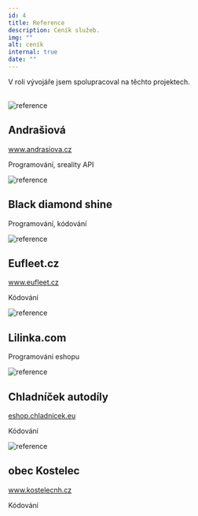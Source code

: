```yaml
---
id: 4
title: Reference
description: Ceník služeb.
img: ""
alt: ceník
internal: true
date: ""
---
```


V roli vývojáře jsem spolupracoval na těchto projektech.
<br>
<br>
<div class="row testimonial">

  <div class="col-12 col-sm-6 col-lg-4">
    <div class="testimonial__image mb-30">
      <img class="img-fluid" src="/img/reference/andrasiova.png" alt="reference">
      <div class="testimonial__text">
        <h2>Andrašiová</h2>
        <a class="testimonial__anchor" target="_blank" href="http://www.andrasiova.cz">www.andrasiova.cz</a>
        <p class="testimonial__description">Programování, sreality API</p>
      </div>
    </div>
  </div>

  <div class="col-12 col-sm-6 col-lg-4">
    <div class="testimonial__image mb-30">
      <img class="img-fluid" src="/img/reference/black.png" alt="reference">
      <div class="testimonial__text">
        <h2>Black diamond shine</h2>
        <p class="testimonial__description">Programování, kódování</p>
      </div>
    </div>
  </div>
 <!-- 
  <div class="col-12 col-sm-6 col-lg-4">
    <div class="testimonial__image mb-30">
      <img class="img-fluid" src="/img/reference/brasty.png" alt="reference">
      <div class="testimonial__text">
        <h2>Brasty.cz</h2>
        <a class="testimonial__anchor" target="_blank" href="http://www.brasty.cz">brasty.cz</a>
        <p class="testimonial__description">Kódování, Javascript, Vue.js</p>
      </div>
    </div>
  </div>
-->
  <div class="col-12 col-sm-6 col-lg-4">
    <div class="testimonial__image mb-30">
      <img class="img-fluid" src="/img/reference/eufleet.jpg" alt="reference">
      <div class="testimonial__text">
        <h2>Eufleet.cz</h2>
        <a class="testimonial__anchor" target="_blank" href="http://www.eufleet.cz/">www.eufleet.cz</a>
        <p class="testimonial__description">Kódování</p>
      </div>
    </div>
  </div>

  <div class="col-12 col-sm-6 col-lg-4">
    <div class="testimonial__image mb-30">
      <img class="img-fluid" src="/img/reference/lilinka.png" alt="reference">
      <div class="testimonial__text">
        <h2>Lilinka.com</h2>
        <p class="testimonial__description">Programování eshopu</p>
      </div>
    </div>
  </div>

  <div class="col-12 col-sm-6 col-lg-4">
    <div class="testimonial__image mb-30">
      <img class="img-fluid" src="/img/reference/chladnicek.png" alt="reference">
      <div class="testimonial__text">
        <h2>Chladníček autodíly</h2>
        <a class="testimonial__anchor" target="_blank" href="http://eshop.chladnicek.eu">eshop.chladnicek.eu</a>
        <p class="testimonial__description">Kódování</p>
      </div>
    </div>
  </div>

  <div class="col-12 col-sm-6 col-lg-4">
    <div class="testimonial__image mb-30">
      <img class="img-fluid" src="/img/reference/kostelecnh.png" alt="reference">
      <div class="testimonial__text">
        <h2>obec Kostelec</h2>
        <a class="testimonial__anchor" target="_blank" href="http://www.kostelecnh.cz">www.kostelecnh.cz</a>
        <p class="testimonial__description">Kódování</p>
      </div>
    </div>
  </div>

</div>
